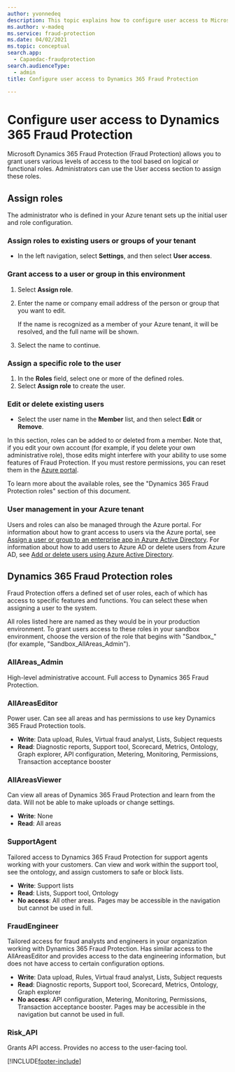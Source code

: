 ```yaml
---
author: yvonnedeq
description: This topic explains how to configure user access to Microsoft Dynamics 365 Fraud Protection.
ms.author: v-madeq
ms.service: fraud-protection
ms.date: 04/02/2021
ms.topic: conceptual
search.app: 
  - Capaedac-fraudprotection
search.audienceType:
  - admin
title: Configure user access to Dynamics 365 Fraud Protection

---
```



# Configure user access to Dynamics 365 Fraud Protection

Microsoft Dynamics 365 Fraud Protection (Fraud Protection) allows you to grant users various levels of access to the tool based on logical or functional roles. Administrators can use the User access section to assign these roles.

## Assign roles 

The administrator who is defined in your Azure tenant sets up the initial user and role configuration. 

### Assign roles to existing users or groups of your tenant
- In the left navigation, select **Settings**, and then select **User access**. 

### Grant access to a user or group in this environment
1. Select **Assign role**. 
1. Enter the name or company email address of the person or group that you want to edit. 

    If the name is recognized as a member of your Azure tenant, it will be resolved, and the full name will be shown. 

1. Select the name to continue. 

### Assign a specific role to the user
1. In the **Roles** field, select one or more of the defined roles. 
1. Select **Assign role** to create the user. 

### Edit or delete existing users
- Select the user name in the **Member** list, and then select **Edit** or **Remove**. 

In this section, roles can be added to or deleted from a member. Note that, if you edit your own account (for example, if you delete your own administrative role), those edits might interfere with your ability to use some features of Fraud Protection. If you must restore permissions, you can reset them in the [Azure portal](https://portal.azure.com/#home). 

To learn more about the available roles, see the "Dynamics 365 Fraud Protection roles" section of this document. 

### User management in your Azure tenant 

Users and roles can also be managed through the Azure portal. For information about how to grant access to users via the Azure portal, see [Assign a user or group to an enterprise app in Azure Active Directory](/azure/active-directory/manage-apps/assign-user-or-group-access-portal). For information about how to add users to Azure AD or delete users from Azure AD, see [Add or delete users using Azure Active Directory](/azure/active-directory/fundamentals/add-users-azure-active-directory). 

## Dynamics 365 Fraud Protection roles 

Fraud Protection offers a defined set of user roles, each of which has access to specific features and functions. You can select these when assigning a user to the system. 

All roles listed here are named as they would be in your production environment. To grant users access to these roles in your sandbox environment, choose the version of the role that begins with "Sandbox_" (for example, "Sandbox_AllAreas_Admin"). 

### AllAreas_Admin 
High-level administrative account. Full access to Dynamics 365 Fraud Protection. 

### AllAreasEditor 
Power user. Can see all areas and has permissions to use key Dynamics 365 Fraud Protection tools. 
- **Write**: Data upload, Rules, Virtual fraud analyst, Lists, Subject requests 
- **Read**: Diagnostic reports, Support tool, Scorecard, Metrics, Ontology, Graph explorer, API configuration, Metering, Monitoring, Permissions, Transaction acceptance booster 

### AllAreasViewer 
Can view all areas of Dynamics 365 Fraud Protection and learn from the data. Will not be able to make uploads or change settings. 
- **Write**: None 
- **Read**: All areas 

### SupportAgent 
Tailored access to Dynamics 365 Fraud Protection for support agents working with your customers. Can view and work within the support tool, see the ontology, and assign customers to safe or block lists. 
- **Write**: Support lists 
- **Read**: Lists, Support tool, Ontology 
- **No access**: All other areas. Pages may be accessible in the navigation but cannot be used in full. 

### FraudEngineer 
Tailored access for fraud analysts and engineers in your organization working with Dynamics 365 Fraud Protection. Has similar access to the AllAreasEditor and provides access to the data engineering information, but does not have access to certain configuration options. 
- **Write**: Data upload, Rules, Virtual fraud analyst, Lists, Subject requests 
- **Read**: Diagnostic reports, Support tool, Scorecard, Metrics, Ontology, Graph explorer 
- **No access**: API configuration, Metering, Monitoring, Permissions, Transaction acceptance booster. Pages may be accessible in the navigation but cannot be used in full. 

### Risk_API
Grants API access. Provides no access to the user-facing tool. 


[!INCLUDE[footer-include](includes/footer-banner.md)]

